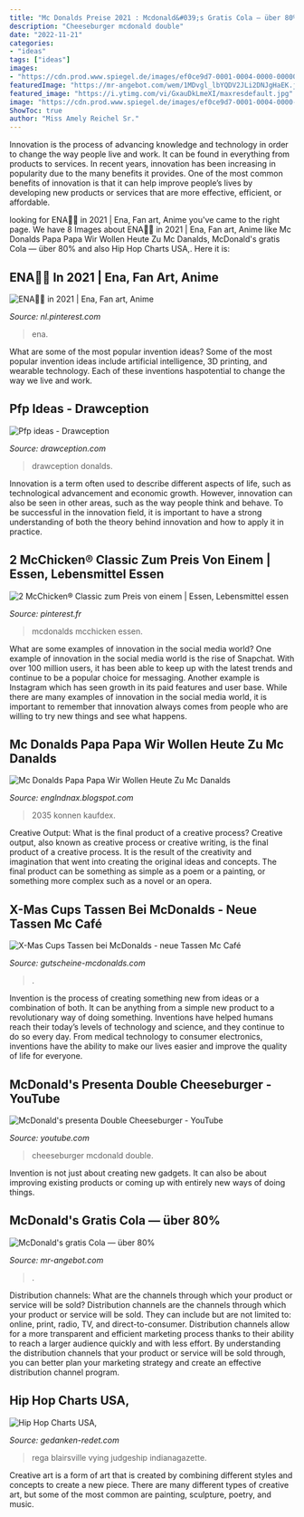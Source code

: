 ```yaml
---
title: "Mc Donalds Preise 2021 : Mcdonald&#039;s Gratis Cola — über 80%"
description: "Cheeseburger mcdonald double"
date: "2022-11-21"
categories:
- "ideas"
tags: ["ideas"]
images:
- "https://cdn.prod.www.spiegel.de/images/ef0ce9d7-0001-0004-0000-000000034844_w1600_r1.4830508474576272_fpx30.33_fpy46.93.jpg"
featuredImage: "https://mr-angebot.com/wem/1MDvgl_lbYQDV2JLi2DNJgHaEK.jpg"
featured_image: "https://i.ytimg.com/vi/GxauDkLmeXI/maxresdefault.jpg"
image: "https://cdn.prod.www.spiegel.de/images/ef0ce9d7-0001-0004-0000-000000034844_w1600_r1.4830508474576272_fpx30.33_fpy46.93.jpg"
ShowToc: true
author: "Miss Amely Reichel Sr."
---
```



Innovation is the process of advancing knowledge and technology in order to change the way people live and work. It can be found in everything from products to services. In recent years, innovation has been increasing in popularity due to the many benefits it provides. One of the most common benefits of innovation is that it can help improve people’s lives by developing new products or services that are more effective, efficient, or affordable.

	

		
looking for ENA💛💙 in 2021 | Ena, Fan art, Anime you've came to the right page. We have 8 Images about ENA💛💙 in 2021 | Ena, Fan art, Anime like Mc Donalds Papa Papa Wir Wollen Heute Zu Mc Danalds, McDonald&#039;s gratis Cola — über 80% and also Hip Hop Charts USA,. Here it is:
		
    
## ENA💛💙 In 2021 | Ena, Fan Art, Anime

<img loading=lazy src="https://i.pinimg.com/736x/5c/a0/a6/5ca0a6674914c3633d876186f2d43f91.jpg" onerror="this.onerror=null;this.src='https://tse3.mm.bing.net/th?id=OIP.DulxV34L82UOpWuGwOqT3gHaHf&amp;pid=15.1';" alt="ENA💛💙 in 2021 | Ena, Fan art, Anime">

_Source: nl.pinterest.com_

>ena. 

	

What are some of the most popular invention ideas?
Some of the most popular invention ideas include artificial intelligence, 3D printing, and wearable technology. Each of these inventions haspotential to change the way we live and work.

    
## Pfp Ideas - Drawception

<img loading=lazy src="https://cdn.drawception.com/drawings/738645/rPfXGp0B0A.png" onerror="this.onerror=null;this.src='https://tse1.mm.bing.net/th?id=OIP.aj14jOlio9SR7Dd2IxD20AHaGL&amp;pid=15.1';" alt="Pfp ideas - Drawception">

_Source: drawception.com_

>drawception donalds. 

	

Innovation is a term often used to describe different aspects of life, such as technological advancement and economic growth. However, innovation can also be seen in other areas, such as the way people think and behave. To be successful in the innovation field, it is important to have a strong understanding of both the theory behind innovation and how to apply it in practice.

    
## 2 McChicken® Classic Zum Preis Von Einem | Essen, Lebensmittel Essen

<img loading=lazy src="https://i.pinimg.com/736x/22/ad/db/22addb9c7804a718f668c9570a1928db.jpg" onerror="this.onerror=null;this.src='https://tse2.mm.bing.net/th?id=OIP.na-74X8GgDOCDy6bLLmfswHaFA&amp;pid=15.1';" alt="2 McChicken® Classic zum Preis von einem | Essen, Lebensmittel essen">

_Source: pinterest.fr_

>mcdonalds mcchicken essen. 

	

What are some examples of innovation in the social media world?
One example of innovation in the social media world is the rise of Snapchat. With over 100 million users, it has been able to keep up with the latest trends and continue to be a popular choice for messaging. Another example is Instagram which has seen growth in its paid features and user base. While there are many examples of innovation in the social media world, it is important to remember that innovation always comes from people who are willing to try new things and see what happens.

    
## Mc Donalds Papa Papa Wir Wollen Heute Zu Mc Danalds

<img loading=lazy src="https://cdn.prod.www.spiegel.de/images/ef0ce9d7-0001-0004-0000-000000034844_w1600_r1.4830508474576272_fpx30.33_fpy46.93.jpg" onerror="this.onerror=null;this.src='https://tse2.mm.bing.net/th?id=OIP.E2Ar_e1TEFqMDSkd4o1BYgHaE_&amp;pid=15.1';" alt="Mc Donalds Papa Papa Wir Wollen Heute Zu Mc Danalds">

_Source: englndnax.blogspot.com_

>2035 konnen kaufdex. 

	

Creative Output: What is the final product of a creative process?
Creative output, also known as creative process or creative writing, is the final product of a creative process. It is the result of the creativity and imagination that went into creating the original ideas and concepts. The final product can be something as simple as a poem or a painting, or something more complex such as a novel or an opera.

    
## X-Mas Cups Tassen Bei McDonalds - Neue Tassen Mc Café

<img loading=lazy src="https://gutscheine-mcdonalds.com/wp-content/uploads/2019/11/mc_cup.jpg" onerror="this.onerror=null;this.src='https://tse4.mm.bing.net/th?id=OIP.pjLuQ9AGWP83Jzik2T7e6QHaDT&amp;pid=15.1';" alt="X-Mas Cups Tassen bei McDonalds - neue Tassen Mc Café">

_Source: gutscheine-mcdonalds.com_

>. 

	

Invention is the process of creating something new from ideas or a combination of both. It can be anything from a simple new product to a revolutionary way of doing something. Inventions have helped humans reach their today’s levels of technology and science, and they continue to do so every day. From medical technology to consumer electronics, inventions have the ability to make our lives easier and improve the quality of life for everyone.

    
## McDonald&#039;s Presenta Double Cheeseburger - YouTube

<img loading=lazy src="https://i.ytimg.com/vi/GxauDkLmeXI/maxresdefault.jpg" onerror="this.onerror=null;this.src='https://tse3.mm.bing.net/th?id=OIP.2fRiP39V-xmmvCRtbsCnmwHaEK&amp;pid=15.1';" alt="McDonald&#039;s presenta Double Cheeseburger - YouTube">

_Source: youtube.com_

>cheeseburger mcdonald double. 

	

Invention is not just about creating new gadgets. It can also be about improving existing products or coming up with entirely new ways of doing things.

    
## McDonald&#039;s Gratis Cola — über 80%

<img loading=lazy src="https://mr-angebot.com/wem/1MDvgl_lbYQDV2JLi2DNJgHaEK.jpg" onerror="this.onerror=null;this.src='https://tse4.mm.bing.net/th?id=OIP.Md0lKy_QaOJ1yHje2u6CRwAAAA&amp;pid=15.1';" alt="McDonald&#039;s gratis Cola — über 80%">

_Source: mr-angebot.com_

>. 

	

Distribution channels: What are the channels through which your product or service will be sold?
Distribution channels are the channels through which your product or service will be sold. They can include but are not limited to: online, print, radio, TV, and direct-to-consumer. Distribution channels allow for a more transparent and efficient marketing process thanks to their ability to reach a larger audience quickly and with less effort. By understanding the distribution channels that your product or service will be sold through, you can better plan your marketing strategy and create an effective distribution channel program.

    
## Hip Hop Charts USA,

<img loading=lazy src="https://gedanken-redet.com/fhfjr/neWO8TObrglOcL9us6ZPyAAAAA.jpg" onerror="this.onerror=null;this.src='https://tse4.mm.bing.net/th?id=OIP.Lv5_ttrpjMZ2PnQ6YepX-gAAAA&amp;pid=15.1';" alt="Hip Hop Charts USA,">

_Source: gedanken-redet.com_

>rega blairsville vying judgeship indianagazette. 

	

Creative art is a form of art that is created by combining different styles and concepts to create a new piece. There are many different types of creative art, but some of the most common are painting, sculpture, poetry, and music.

